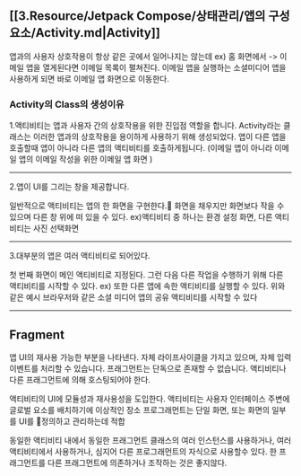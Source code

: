 
## [[3.Resource/Jetpack Compose/상태관리/앱의 구성요소/Activity.md|Activity]]

앱과의 사용자 상호작용이 항상 같은 곳에서 일어나지는 않는데
ex) 홈 화면에서  -> 이메일 앱을 열게된다면 이메일 목록이 펼쳐진다.
이메일 앱을 실행하는 소셜미디어 앱을 사용하게 되면 바로 이메일 앱 화면으로 이동한다.


### Activity의 Class의 생성이유 

1.액티비티는 앱과 사용자 간의 상호작용을 위한 진입점 역할을 합니다.
Activity라는 클래스는 이러한 앱과의 상호작용을 용이하게 사용하기 위해 생성되었다.
앱이 다른 앱을 호출할때 앱이 아니라 다른 앱의 액티비티를 호출하게됩니다. (이메일 앱이 아니라 이메일 앱의 이메일 작성을 위한 이메일 앱 화면 )

---

2.앱이 UI를 그리는 창을 제공합니다.

일반적으로 액티비티는 앱의 한 화면을 구현한다.
화면을 채우지만 화면보다 작을 수 있으며 다른 창 위에 떠 있을 수 있다.
ex)액티비티 중 하나는 환경 설정 화면, 다른 액티비티는 사진 선택화면

---

3.대부분의 앱은 여러 액티비티로 되어있다.

첫 번째 화면이 메인 액티비티로 지정된다.
그런 다음 다른 작업을 수행하기 위해 다른 액티비티를 시작할 수 있다.
ex)
또한 다른 앱에 속한 액티비티를 실행할 수 있다. 위와 같은 예시 브라우저와 같은 소셜 미디어 앱의 공유 액티비티를 시작할 수 있다

-----


## Fragment

앱 UI의 재사용 가능한 부분을 나타낸다. 자체 라이프사이클을 가지고 있으며, 자체 입력 이벤트를 처리할 수 있습니다. 
프래그먼트는 단독으로 존재할 수 없습니다.
액티비티나 다른 프래그먼트에 의해 호스팅되어야 한다.

액티비티의 UI에 모듈성과 재사용성을 도입한다.
액티비티는 사용자 인터페이스 주변에 글로벌 요소를 배치하기에 이상적인 장소
프로그래먼트는 단일 화면, 또는 화면의 일부를 UI를 정의하고 관리하는데 적합

동일한 액티비티 내에서 동일한 프래그먼트 클래스의 여러 인스턴스를 사용하거나, 여러 액티비티에서 사용하거나, 심지어 다른 프로그래먼트의 자식으로 사용할수 있다. 한 프래그먼트를 다른 프래그먼트에 의존하거나 조작하는 것은 좋지않다.

